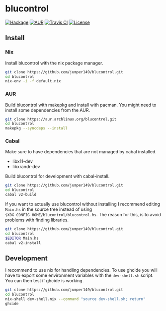 # blucontrol

[![Hackage](https://img.shields.io/hackage/v/blucontrol.svg?style=for-the-badge)](http://hackage.haskell.org/package/blucontrol)
[![AUR](https://img.shields.io/aur/version/blucontrol.svg?style=for-the-badge)](https://aur.archlinux.org/packages/blucontrol)
[![Travis CI](https://img.shields.io/travis/com/jumper149/blucontrol?style=for-the-badge)](https://travis-ci.com/github/jumper149/blucontrol)
[![License](https://img.shields.io/github/license/jumper149/blucontrol?style=for-the-badge)](./LICENSE)

## Install

### Nix

Install blucontrol with the nix package manager.

```bash
git clone https://github.com/jumper149/blucontrol.git
cd blucontrol
nix-env -i -f default.nix
```

### AUR

Build blucontrol with makepkg and install with pacman.
You might need to install some dependencies from the AUR.

```bash
git clone https://aur.archlinux.org/blucontrol.git
cd blucontrol
makepkg --syncdeps --install
```

### Cabal

Make sure to have dependencies that are not managed by cabal installed.
- libx11-dev
- libxrandr-dev

Build blucontrol for development with cabal-install.

```bash
git clone https://github.com/jumper149/blucontrol.git
cd blucontrol
cabal v2-build
```

If you want to actually use blucontrol without installing I recommend editing `Main.hs` in the source tree instead of using `$XDG_CONFIG_HOME/blucontrol/blucontrol.hs`.
The reason for this, is to avoid problems with finding libraries.

```bash
git clone https://github.com/jumper149/blucontrol.git
cd blucontrol
$EDITOR Main.hs
cabal v2-install
```

## Development

I recommend to use nix for handling dependencies.
To use ghcide you will have to export some environment variables with the `dev-shell.sh` script.
You can then test if ghcide is working.

```bash
git clone https://github.com/jumper149/blucontrol.git
cd blucontrol
nix-shell dev-shell.nix --command "source dev-shell.sh; return"
ghcide
```
